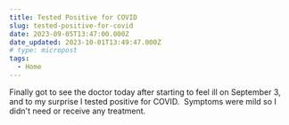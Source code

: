 ```yaml
---
title: Tested Positive for COVID
slug: tested-positive-for-covid
date: 2023-09-05T13:47:00.000Z
date_updated: 2023-10-01T13:49:47.000Z
# type: micropost
tags:
  - Home
---
```


Finally got to see the doctor today after starting to feel ill on September 3, and to my surprise I tested positive for COVID.  Symptoms were mild so I didn't need or receive any treatment.
